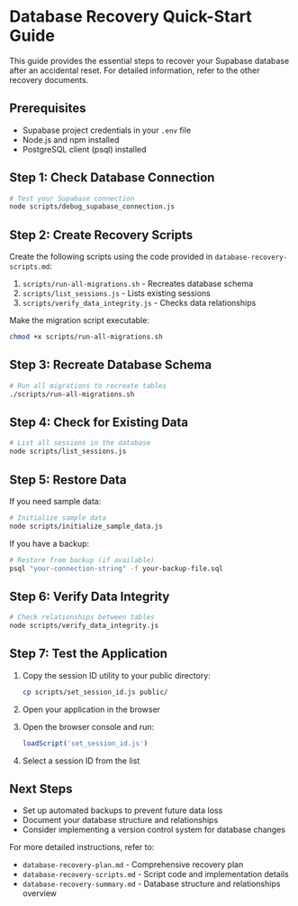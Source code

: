 # Database Recovery Quick-Start Guide

This guide provides the essential steps to recover your Supabase database after an accidental reset. For detailed information, refer to the other recovery documents.

## Prerequisites

- Supabase project credentials in your `.env` file
- Node.js and npm installed
- PostgreSQL client (psql) installed

## Step 1: Check Database Connection

```bash
# Test your Supabase connection
node scripts/debug_supabase_connection.js
```

## Step 2: Create Recovery Scripts

Create the following scripts using the code provided in `database-recovery-scripts.md`:

1. `scripts/run-all-migrations.sh` - Recreates database schema
2. `scripts/list_sessions.js` - Lists existing sessions
3. `scripts/verify_data_integrity.js` - Checks data relationships

Make the migration script executable:
```bash
chmod +x scripts/run-all-migrations.sh
```

## Step 3: Recreate Database Schema

```bash
# Run all migrations to recreate tables
./scripts/run-all-migrations.sh
```

## Step 4: Check for Existing Data

```bash
# List all sessions in the database
node scripts/list_sessions.js
```

## Step 5: Restore Data

If you need sample data:
```bash
# Initialize sample data
node scripts/initialize_sample_data.js
```

If you have a backup:
```bash
# Restore from backup (if available)
psql "your-connection-string" -f your-backup-file.sql
```

## Step 6: Verify Data Integrity

```bash
# Check relationships between tables
node scripts/verify_data_integrity.js
```

## Step 7: Test the Application

1. Copy the session ID utility to your public directory:
   ```bash
   cp scripts/set_session_id.js public/
   ```

2. Open your application in the browser
3. Open the browser console and run:
   ```javascript
   loadScript('set_session_id.js')
   ```
4. Select a session ID from the list

## Next Steps

- Set up automated backups to prevent future data loss
- Document your database structure and relationships
- Consider implementing a version control system for database changes

For more detailed instructions, refer to:
- `database-recovery-plan.md` - Comprehensive recovery plan
- `database-recovery-scripts.md` - Script code and implementation details
- `database-recovery-summary.md` - Database structure and relationships overview